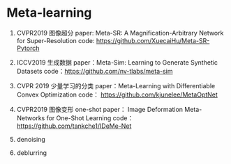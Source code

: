 # Meta-learning

1. CVPR2019 图像超分 
paper: Meta-SR: A Magnification-Arbitrary Network for Super-Resolution
code: https://github.com/XuecaiHu/Meta-SR-Pytorch

2. ICCV2019 生成数据
paper：Meta-Sim: Learning to Generate Synthetic Datasets
code：https://github.com/nv-tlabs/meta-sim

3. CVPR 2019 少量学习的分类
paper：Meta-Learning with Differentiable Convex Optimization
code： https://github.com/kjunelee/MetaOptNet

4. CVPR2019 图像变形 one-shot
paper： Image Deformation Meta-Networks for One-Shot Learning
code： https://github.com/tankche1/IDeMe-Net

1. denoising

2. deblurring
